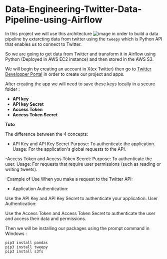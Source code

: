 # Data-Engineering-Twitter-Data-Pipeline-using-Airflow

In this project we will use this architecture ![image](https://github.com/Highashikata/Data-Engineering-Twitter-Data-Pipeline-using-Airflow/assets/96960411/3e42197d-bef8-468d-b4e7-6ccc1af9497c)
in order to build a data pipeline by extarcting data from twitter using the ```tweepy``` which is Python API that enables us to connect to Twitter.

So we are going to get data from Twitter and transform it in Airflow using Python (Deployed in AWS EC2 instance) and then stored in the AWS S3.

We will begin by creating an account in X(ex Twitter) then go to [Twitter Developper Portal](https://developer.x.com/en/portal/dashboard)
in order to create our project and apps.

After creating the app we will need to save these keys locally in a secure folder :
- **API key**
- **API key Secret**
- **Access Token**
- **Access Token Secret**

**Tuto**

The difference between the 4 concepts:
- API Key and API Key Secret
  Purpose: To authenticate the application.
  Usage: For the application's global requests to the API.

-Access Token and Access Token Secret:
  Purpose: To authenticate the user.
  Usage: For requests that require user permissions (such as reading or writing tweets).

-Example of Use
When you make a request to the Twitter API:

- Application Authentication:

Use the API Key and API Key Secret to authenticate your application.
User Authentication:

Use the Access Token and Access Token Secret to authenticate the user and access their data and permissions.


Then we will be installing our packages using the prompt command in Windows :

```
pip3 install pandas
pip3 install tweepy
pip3 install s3fs
```



